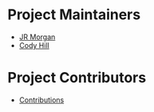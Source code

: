 # Project Maintainers

  - [JR Morgan](https://github.com/liveaverage)
  - [Cody Hill](https://github.com/c0dyhi11)

# Project Contributors

  - [Contributions](https://github.com/RedHatSI/openshift-packet-deploy/graphs/contributors)
